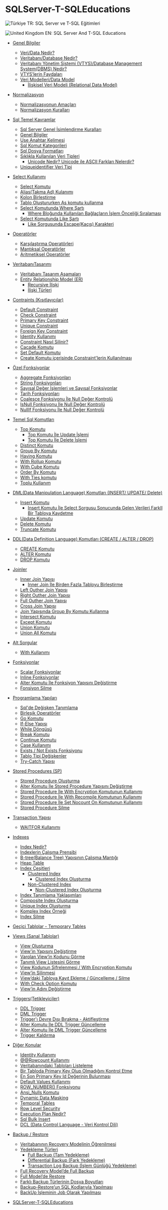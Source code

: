 # SQLServer-T-SQLEducations

![Türkiye](https://raw.githubusercontent.com/stevenrskelton/flag-icon/master/png/16/country-4x3/tr.png 'Türkiye') TR: SQL Server ve T-SQL Eğitimleri

![United Kingdom](https://raw.githubusercontent.com/stevenrskelton/flag-icon/master/png/16/country-4x3/gb.png 'United Kingdom') EN: SQL Server And T-SQL Educations


- [Genel Bilgiler](001-GenelBilgiler.md#genel-bilgiler)
	- [Veri/Data Nedir?](001-GenelBilgiler.md#veri/data-nedir?)
	- [Veritabanı/Database Nedir?](001-GenelBilgiler.md#veritabanı/database-nedir?)
	- [Veritabanı Yönetim Sistemi (VTYS)/Database Management System(DBMS) Nedir?](001-GenelBilgiler.md#veritabanı-yönetim-sistemi-(vtys)/database-management-system(dbms)-nedir?)
	- [VTYS’lerin Faydaları](001-GenelBilgiler.md#vtys’lerin-faydaları)
	- [Veri Modelleri/Data Model](001-GenelBilgiler.md#veri-modelleri/data-model)
		- [İlişkisel Veri Modeli (Relational Data Model)](001-GenelBilgiler.md#i̇lişkisel-veri-modeli-(relational-data-model))

- [Normalizasyon](001-GenelBilgiler.md#normalizasyon)
	- [Normalizasyonun Amaçları](001-GenelBilgiler.md#normalizasyonun-amaçları)
	- [Normalizasyon Kuralları](001-GenelBilgiler.md#normalizasyon-kuralları)

- [Sql Temel Kavramlar](001-GenelBilgiler.md#sql-temel-kavramlar)
	- [Sql Server Genel İsimlendirme Kuralları](001-GenelBilgiler.md#sql-server-genel-i̇simlendirme-kuralları)
	- [Genel Bilgiler](001-GenelBilgiler.md#genel-bilgiler)
	- [Use Anahtar Kelimesi](001-GenelBilgiler.md#use-anahtar-kelimesi)
	- [Sql Komut Kategorileri](001-GenelBilgiler.md#sql-komut-kategorileri)
	- [Sql Dosya Formatları](001-GenelBilgiler.md#sql-dosya-formatları)
	- [Sıklıkla Kullanılan Veri Tipleri](001-GenelBilgiler.md#sıklıkla-kullanılan-veri-tipleri)
		- [Unicode Nedir? Unicode ile ASCII Farkları Nelerdir? ](001-GenelBilgiler.md#unicode-nedir?-unicode-ile-ascii-farkları-nelerdir?-)
	- [Uniqueidentifier Veri Tipi](001-GenelBilgiler.md#uniqueidentifier-veri-tipi)

- [Select Kullanımı](001-GenelBilgiler.md#select-kullanımı)
	- [Select Komutu](001-GenelBilgiler.md#select-komutu)
	- [Alias(Takma Ad) Kulanımı](001-GenelBilgiler.md#alias(takma-ad)-kulanımı)
	- [Kolon Birleştirme](001-GenelBilgiler.md#kolon-birleştirme)
	- [Tablo Oluştururken As komutu kullanma](001-GenelBilgiler.md#tablo-oluştururken-as-komutu-kullanma)
	- [Select Komutunda Where Şartı](001-GenelBilgiler.md#select-komutunda-where-şartı)
		- [Where Bloğunda Kullanılan Bağlaçların İşlem Önceliği Sıralaması](001-GenelBilgiler.md#where-bloğunda-kullanılan-bağlaçların-i̇şlem-önceliği-sıralaması)
	- [Select Komutunda Like Şartı](001-GenelBilgiler.md#select-komutunda-like-şartı)
		- [Like Sorgusunda Escape(Kaçış) Karakteri](001-GenelBilgiler.md#like-sorgusunda-escape(kaçış)-karakteri)

- [Operatörler](001-GenelBilgiler.md#operatörler)
	- [Karşılaştırma Operatörleri](001-GenelBilgiler.md#karşılaştırma-operatörleri)
	- [Mantıksal Operatörler](001-GenelBilgiler.md#mantıksal-operatörler)
	- [Aritmetiksel Operatörler](001-GenelBilgiler.md#aritmetiksel-operatörler)

- [VeritabanıTasarımı](001-GenelBilgiler.md#veritabanıtasarımı)
	- [Veritabanı Tasarım Aşamaları](001-GenelBilgiler.md#veritabanı-tasarım-aşamaları)
	- [Entity Relationship Model (ER)](001-GenelBilgiler.md#entity-relationship-model-(er))
		- [Recursive İlişki](001-GenelBilgiler.md#recursive-i̇lişki)
		- [İlişki Türleri](001-GenelBilgiler.md#i̇lişki-türleri)

- [Contraints (Kısıtlayıcılar)](001-GenelBilgiler.md#contraints-(kısıtlayıcılar))
	- [Default Constraint](001-GenelBilgiler.md#default-constraint)
	- [Check Constraint](001-GenelBilgiler.md#check-constraint)
	- [Primary Key Constraint](001-GenelBilgiler.md#primary-key-constraint)
	- [Unique Constraint](001-GenelBilgiler.md#unique-constraint)
	- [Foreign Key Constraint](001-GenelBilgiler.md#foreign-key-constraint)
	- [Identity Kullanımı](001-GenelBilgiler.md#identity-kullanımı)
	- [Constraint Nasıl Silinir?](001-GenelBilgiler.md#constraint-nasıl-silinir?)
	- [Cacade Komutu](001-GenelBilgiler.md#cacade-komutu)
	- [Set Default Komutu](001-GenelBilgiler.md#set-default-komutu)
	- [Create Komutu içerisinde Constraint'lerin Kullanılması](001-GenelBilgiler.md#create-komutu-içerisinde-constraint'lerin-kullanılması)

- [Özel Fonksiyonlar](001-GenelBilgiler.md#özel-fonksiyonlar)
	- [Aggregate Fonksiyonları](001-GenelBilgiler.md#aggregate-fonksiyonları)
	- [String Fonksiyonları](001-GenelBilgiler.md#string-fonksiyonları)
	- [Sayısal Değer İşlemleri ve Sayısal Fonksiyonlar](001-GenelBilgiler.md#sayısal-değer-i̇şlemleri-ve-sayısal-fonksiyonlar)
	- [Tarih Fonksiyonları](001-GenelBilgiler.md#tarih-fonksiyonları)
	- [Coalesce Fonksiyonu İle Null Değer Kontrolü](001-GenelBilgiler.md#coalesce-fonksiyonu-i̇le-null-değer-kontrolü)
	- [IsNull Fonksiyonu İle Null Değer Kontrolü](001-GenelBilgiler.md#isnull-fonksiyonu-i̇le-null-değer-kontrolü)
	- [NullIf Fonksiyonu İle Null Değer Kontrolü](001-GenelBilgiler.md#nullif-fonksiyonu-i̇le-null-değer-kontrolü)

- [Temel Sql Komutları](001-GenelBilgiler.md#temel-sql-komutları)
	- [Top Komutu](001-GenelBilgiler.md#top-komutu)
		- [Top Komutu İle Update İşlemi](001-GenelBilgiler.md#top-komutu-i̇le-update-i̇şlemi)
		- [Top Komutu İle Delete İşlemi](001-GenelBilgiler.md#top-komutu-i̇le-delete-i̇şlemi)
	- [Distinct Komutu](001-GenelBilgiler.md#distinct-komutu)
	- [Group By Komutu](001-GenelBilgiler.md#group-by-komutu)
	- [Having Komutu](001-GenelBilgiler.md#having-komutu)
	- [With Rollup Komutu](001-GenelBilgiler.md#with-rollup-komutu)
	- [With Cube Komutu](001-GenelBilgiler.md#with-cube-komutu)
	- [Order By Komutu](001-GenelBilgiler.md#order-by-komutu)
	- [With Ties komutu](001-GenelBilgiler.md#with-ties-komutu)
	- [Toplu Kullanım](001-GenelBilgiler.md#toplu-kullanım)

- [DML(Data Manipulation Language) Komutları (INSERT/ UPDATE/ Delete)](001-GenelBilgiler.md#dml(data-manipulation-language)-komutları-(insert/-update/-delete))
	- [Insert Komutu](001-GenelBilgiler.md#insert-komutu)
		- [Insert Komutu İle Select Sorgusu Sonucunda Gelen Verileri FarklI Bir Tabloya Kaydetme](001-GenelBilgiler.md#insert-komutu-i̇le-select-sorgusu-sonucunda-gelen-verileri-farkli-bir-tabloya-kaydetme)
	- [Update Komutu](001-GenelBilgiler.md#update-komutu)
	- [Delete Komutu](001-GenelBilgiler.md#delete-komutu)
	- [Truncate Komutu](001-GenelBilgiler.md#truncate-komutu)

- [DDL(Data Definition Language) Komutları (CREATE / ALTER / DROP)](001-GenelBilgiler.md#ddl(data-definition-language)-komutları-(create-/-alter-/-drop))
	- [CREATE Komutu](001-GenelBilgiler.md#create-komutu)
	- [ALTER Komutu](001-GenelBilgiler.md#alter-komutu)
	- [DROP Komutu](001-GenelBilgiler.md#drop-komutu)

- [Joinler](001-GenelBilgiler.md#joinler)
	- [Inner Join Yapısı](001-GenelBilgiler.md#inner-join-yapısı)
		- [Inner Join İle Birden Fazla Tabloyu Birleştirme](001-GenelBilgiler.md#inner-join-i̇le-birden-fazla-tabloyu-birleştirme)
	- [Left Outher Join Yapısı](001-GenelBilgiler.md#left-outher-join-yapısı)
	- [Right Outher Join Yapısı](001-GenelBilgiler.md#right-outher-join-yapısı)
	- [Full Outher Join Yapısı](001-GenelBilgiler.md#full-outher-join-yapısı)
	- [Cross Join Yapısı](001-GenelBilgiler.md#cross-join-yapısı)
	- [Join Yapısında Group By Komutu Kullanma](001-GenelBilgiler.md#join-yapısında-group-by-komutu-kullanma)
	- [Intersect Komutu](001-GenelBilgiler.md#intersect-komutu)
	- [Except Komutu](001-GenelBilgiler.md#except-komutu)
	- [Union Komutu](001-GenelBilgiler.md#union-komutu)
	- [Union All Komutu](001-GenelBilgiler.md#union-all-komutu)

- [Alt Sorgular](001-GenelBilgiler.md#alt-sorgular)
	- [With Kullanımı](001-GenelBilgiler.md#with-kullanımı)

- [Fonksiyonlar](001-GenelBilgiler.md#fonksiyonlar)
	- [Scalar Fonksiyonlar](001-GenelBilgiler.md#scalar-fonksiyonlar)
	- [Inline Fonksiyonlar](001-GenelBilgiler.md#inline-fonksiyonlar)
	- [Alter Komutu İle Fonksiyon Yapısını Değiştirme](001-GenelBilgiler.md#alter-komutu-i̇le-fonksiyon-yapısını-değiştirme)
	- [Fonsiyon Silme](001-GenelBilgiler.md#fonsiyon-silme)

- [Programlama Yapıları](001-GenelBilgiler.md#programlama-yapıları)
	- [Sql'de Değişken Tanımlama](001-GenelBilgiler.md#sql'de-değişken-tanımlama)
	- [Birleşik Operatörler](001-GenelBilgiler.md#birleşik-operatörler)
	- [Go Komutu](001-GenelBilgiler.md#go-komutu)
	- [If-Else Yapısı](001-GenelBilgiler.md#if-else-yapısı)
	- [While Döngüsü](001-GenelBilgiler.md#while-döngüsü)
	- [Break Komutu](001-GenelBilgiler.md#break-komutu)
	- [Continue Komutu](001-GenelBilgiler.md#continue-komutu)
	- [Case Kullanımı](001-GenelBilgiler.md#case-kullanımı)
	- [Exists / Not Exists Fonksiyonu](001-GenelBilgiler.md#exists-/-not-exists-fonksiyonu)
	- [Tablo Tipi Değişkenler](001-GenelBilgiler.md#tablo-tipi-değişkenler)
	- [Try-Catch Yapısı](001-GenelBilgiler.md#try-catch-yapısı)

- [Stored Procedures (SP)](001-GenelBilgiler.md#stored-procedures-(sp))
	- [Stored Procedure Oluşturma](001-GenelBilgiler.md#stored-procedure-oluşturma)
	- [Alter Komutu İle Stored Procedure Yapısını Değiştirme](001-GenelBilgiler.md#alter-komutu-i̇le-stored-procedure-yapısını-değiştirme)
	- [Stored Procedure İle With Encryption Komutunun Kullanımı](001-GenelBilgiler.md#stored-procedure-i̇le-with-encryption-komutunun-kullanımı)
	- [Stored Procedure İle With Recompile Komutunun Kullanımı](001-GenelBilgiler.md#stored-procedure-i̇le-with-recompile-komutunun-kullanımı)
	- [Stored Procedure İle Set Nocount On Komutunun Kullanımı](001-GenelBilgiler.md#stored-procedure-i̇le-set-nocount-on-komutunun-kullanımı)
	- [Stored Procedure Silme](001-GenelBilgiler.md#stored-procedure-silme)

- [Transaction Yapısı](001-GenelBilgiler.md#transaction-yapısı)
	- [WAITFOR Kullanımı](001-GenelBilgiler.md#waitfor-kullanımı)

- [Indexes](001-GenelBilgiler.md#indexes)
	- [Index Nedir?](001-GenelBilgiler.md#index-nedir?)
	- [Indexlerin Çalışma Prensibi](001-GenelBilgiler.md#indexlerin-çalışma-prensibi)
	- [B-tree(Balance Tree) Yapısının Çalışma Mantığı](001-GenelBilgiler.md#b-tree(balance-tree)-yapısının-çalışma-mantığı)
	- [Heap Table](001-GenelBilgiler.md#heap-table)
	- [Index Çeşitleri](001-GenelBilgiler.md#index-çeşitleri)
		- [Clustered Index](001-GenelBilgiler.md#clustered-index)
			- [Clustered Index Oluşturma](001-GenelBilgiler.md#clustered-index-oluşturma)
		- [Non-Clustered Index](001-GenelBilgiler.md#non-clustered-index)
			- [Non-Clustered Index Oluşturma](001-GenelBilgiler.md#non-clustered-index-oluşturma)
	- [Index Tanımlama Yaklaşımları](001-GenelBilgiler.md#index-tanımlama-yaklaşımları)
	- [Composite Index Oluşturma](001-GenelBilgiler.md#composite-index-oluşturma)
	- [Unique Index Oluşturma](001-GenelBilgiler.md#unique-index-oluşturma)
	- [Komplex Index Örneği](001-GenelBilgiler.md#komplex-index-örneği)
	- [Index Silme](001-GenelBilgiler.md#index-silme)

- [Geçici Tablolar - Temporary Tables](001-GenelBilgiler.md#geçici-tablolar---temporary-tables)

- [Views (Sanal Tablolar)](001-GenelBilgiler.md#views-(sanal-tablolar))
	- [View Oluşturma](001-GenelBilgiler.md#view-oluşturma)
	- [View'in Yapısını Değiştirme](001-GenelBilgiler.md#view'in-yapısını-değiştirme)
	- [Varolan View’in Kodunu Görme](001-GenelBilgiler.md#varolan-view’in-kodunu-görme)
	- [Tanımlı View Listesini Görme](001-GenelBilgiler.md#tanımlı-view-listesini-görme)
	- [View Kodunun Şifrelenmesi / With Encryption Komutu](001-GenelBilgiler.md#view-kodunun-şifrelenmesi-/-with-encryption-komutu)
	- [View’in Silinmesi](001-GenelBilgiler.md#view’in-silinmesi)
	- [View’daki Tabloya Kayıt Ekleme / Güncelleme / Silme](001-GenelBilgiler.md#view’daki-tabloya-kayıt-ekleme-/-güncelleme-/-silme)
	- [With Check Option Komutu](001-GenelBilgiler.md#with-check-option-komutu)
	- [View’in Adını Değiştirme](001-GenelBilgiler.md#view’in-adını-değiştirme)

- [Triggers(Tetikleyiciler)](001-GenelBilgiler.md#triggers(tetikleyiciler))
	- [DDL Trigger](001-GenelBilgiler.md#ddl-trigger)
	- [DML Trigger](001-GenelBilgiler.md#dml-trigger)
	- [Trigger'ı Devre Dışı Bırakma - Aktifleştirme](001-GenelBilgiler.md#trigger'ı-devre-dışı-bırakma---aktifleştirme)
	- [Alter Komutu İle DDL Trigger Güncelleme ](001-GenelBilgiler.md#alter-komutu-i̇le-ddl-trigger-güncelleme-)
	- [Alter Komutu İle DML Trigger Güncelleme](001-GenelBilgiler.md#alter-komutu-i̇le-dml-trigger-güncelleme)
	- [Trigger Kaldırma](001-GenelBilgiler.md#trigger-kaldırma)

- [Diğer Konular](001-GenelBilgiler.md#diğer-konular)
	- [Identity Kullanımı](001-GenelBilgiler.md#identity-kullanımı)
	- [@@Rowcount Kullanımı](001-GenelBilgiler.md#@@rowcount-kullanımı)
	- [Veritabanındaki Tabloları Listeleme](001-GenelBilgiler.md#veritabanındaki-tabloları-listeleme)
	- [Bir Tabloda Primary Key Olup Olmadığını Kontrol Etme](001-GenelBilgiler.md#bir-tabloda-primary-key-olup-olmadığını-kontrol-etme)
	- [En Son Primary Key Id Değerinin Bulunması](001-GenelBilgiler.md#en-son-primary-key-id-değerinin-bulunması)
	- [Default Values Kullanımı](001-GenelBilgiler.md#default-values-kullanımı)
	- [ROW_NUMBER() Fonksiyonu](001-GenelBilgiler.md#row_number()-fonksiyonu)
	- [Ansi_Nulls Komutu](001-GenelBilgiler.md#ansi_nulls-komutu)
	- [Dynamic Data Masking](001-GenelBilgiler.md#dynamic-data-masking)
	- [Temporal Tables](001-GenelBilgiler.md#temporal-tables)
	- [Row Level Security](001-GenelBilgiler.md#row-level-security)
	- [Execution Plan Nedir?](001-GenelBilgiler.md#execution-plan-nedir?)
	- [Sql Bulk Insert](001-GenelBilgiler.md#sql-bulk-insert)
	- [DCL (Data Control Language - Veri Kontrol Dili)](001-GenelBilgiler.md#dcl-(data-control-language---veri-kontrol-dili))

- [Backup / Restore](001-GenelBilgiler.md#backup-/-restore)
	- [Veritabanının Recovery Modelinin Öğrenilmesi](001-GenelBilgiler.md#veritabanının-recovery-modelinin-öğrenilmesi)
	- [Yedekleme Türleri](001-GenelBilgiler.md#yedekleme-türleri)
		- [Full Backup (Tam Yedekleme)](001-GenelBilgiler.md#full-backup-(tam-yedekleme))
		- [Differential Backup (Fark Yedekleme)](001-GenelBilgiler.md#differential-backup-(fark-yedekleme))
		- [Transaction Log Backup (İşlem Günlüğü Yedekleme)](001-GenelBilgiler.md#transaction-log-backup-(i̇şlem-günlüğü-yedekleme))
	- [Full Recovery Model’de Full Backup](001-GenelBilgiler.md#full-recovery-model’de-full-backup)
	- [Full Model’de Restore](001-GenelBilgiler.md#full-model’de-restore)
	- [Farklı Backup Türlerinin Dosya Boyutları](001-GenelBilgiler.md#farklı-backup-türlerinin-dosya-boyutları)
	- [Backup-Restore’un SQL Kodlarıyla Yapılması](001-GenelBilgiler.md#backup-restore’un-sql-kodlarıyla-yapılması)
	- [BackUp İşleminin Job Olarak Yapılması](001-GenelBilgiler.md#backup-i̇şleminin-job-olarak-yapılması)

- [SQLServer-T-SQLEducations](001-GenelBilgiler.md#sqlserver-t-sqleducations)



